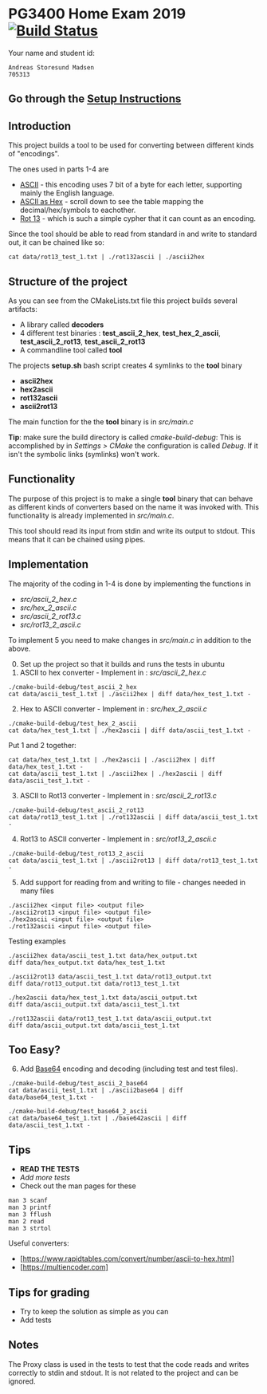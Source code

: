 # PG3400 Home Exam 2019 [![Build Status](https://travis-ci.com/Westerdals/pg3400-home-exam-asmadsen.svg?token=CtziNfWQqQxtrfWutyqx&branch=master)](https://travis-ci.com/Westerdals/pg3400-home-exam-asmadsen)

Your name and student id:
~~~~
Andreas Storesund Madsen
705313
~~~~

## Go through the [Setup Instructions](SETUP.md)

## Introduction

This project builds a tool to be used for converting between different 
kinds of "encodings".

The ones used in parts 1-4 are

* [ASCII](https://en.wikipedia.org/wiki/ASCII) - this encoding uses 7 bit 
of a byte for each letter, supporting mainly the English language.
* [ASCII as Hex](https://www.rapidtables.com/convert/number/hex-to-ascii.html) - 
scroll down to see the table mapping the decimal/hex/symbols to eachother.
* [Rot 13](https://en.wikipedia.org/wiki/ROT13) - which is such a simple
cypher that it can count as an encoding.
 
Since the tool should be able to read from standard in and write to
standard out, it can be chained like so:

~~~~
cat data/rot13_test_1.txt | ./rot132ascii | ./ascii2hex
~~~~

## Structure of the project

As you can see from the CMakeLists.txt file this project builds several artifacts:

* A library called **decoders**
* 4 different test binaries : **test_ascii_2_hex**, **test_hex_2_ascii**, **test_ascii_2_rot13**, **test_ascii_2_rot13**
* A commandline tool called **tool**

The projects **setup.sh** bash script creates 4 symlinks to the **tool** binary

* **ascii2hex**
* **hex2ascii**
* **rot132ascii**
* **ascii2rot13**

The main function for the the **tool** binary is in *src/main.c*

**Tip**: make sure the build directory is called *cmake-build-debug*: 
This is accomplished by in *Settings > CMake* the configuration is 
called *Debug*. If it isn't the symbolic links (symlinks) won't work.

## Functionality

The purpose of this project is to make a single **tool** binary that can
behave as different kinds of converters based on the name it was invoked
with. This functionality is already implemented in *src/main.c*.

This tool should read its input from stdin and write its output to stdout.
This means that it can be chained using pipes.

## Implementation

The majority of the coding in 1-4 is done by implementing the functions in
* *src/ascii_2_hex.c*
* *src/hex_2_ascii.c*
* *src/ascii_2_rot13.c*
* *src/rot13_2_ascii.c*

To implement 5 you need to make changes in *src/main.c* in addition to the above.

0. Set up the project so that it builds and runs the tests in ubuntu
1. ASCII to hex converter - Implement in : *src/ascii_2_hex.c*
~~~~
./cmake-build-debug/test_ascii_2_hex
cat data/ascii_test_1.txt | ./ascii2hex | diff data/hex_test_1.txt -
~~~~
2. Hex to ASCII converter - Implement in : *src/hex_2_ascii.c*
~~~~
./cmake-build-debug/test_hex_2_ascii
cat data/hex_test_1.txt | ./hex2ascii | diff data/ascii_test_1.txt -
~~~~
Put 1 and 2 together:
~~~~
cat data/hex_test_1.txt | ./hex2ascii | ./ascii2hex | diff data/hex_test_1.txt -
cat data/ascii_test_1.txt | ./ascii2hex | ./hex2ascii | diff data/ascii_test_1.txt -
~~~~
3. ASCII to Rot13 converter - Implement in : *src/ascii_2_rot13.c*
~~~~
./cmake-build-debug/test_ascii_2_rot13
cat data/rot13_test_1.txt | ./rot132ascii | diff data/ascii_test_1.txt -
~~~~
4. Rot13 to ASCII converter - Implement in : *src/rot13_2_ascii.c*
~~~~
./cmake-build-debug/test_rot13_2_ascii 
cat data/ascii_test_1.txt | ./ascii2rot13 | diff data/rot13_test_1.txt -
~~~~
5. Add support for reading from and writing to file - changes needed in many files
~~~~
./ascii2hex <input file> <output file>
./ascii2rot13 <input file> <output file>
./hex2ascii <input file> <output file>
./rot132ascii <input file> <output file>
~~~~
Testing examples
~~~~
./ascii2hex data/ascii_test_1.txt data/hex_output.txt
diff data/hex_output.txt data/hex_test_1.txt
~~~~
~~~~
./ascii2rot13 data/ascii_test_1.txt data/rot13_output.txt
diff data/rot13_output.txt data/rot13_test_1.txt
~~~~
~~~~
./hex2ascii data/hex_test_1.txt data/ascii_output.txt
diff data/ascii_output.txt data/ascii_test_1.txt
~~~~
~~~~
./rot132ascii data/rot13_test_1.txt data/ascii_output.txt
diff data/ascii_output.txt data/ascii_test_1.txt
~~~~

## Too Easy?
6. Add [Base64](https://en.wikipedia.org/wiki/Base64) encoding and decoding (including test and test files).

~~~~
./cmake-build-debug/test_ascii_2_base64
cat data/ascii_test_1.txt | ./ascii2base64 | diff data/base64_test_1.txt -
~~~~

~~~~
./cmake-build-debug/test_base64_2_ascii
cat data/base64_test_1.txt | ./base642ascii | diff data/ascii_test_1.txt -
~~~~

## Tips
- __READ THE TESTS__
- *Add more tests*
- Check out the man pages for these
~~~~
man 3 scanf
man 3 printf
man 3 fflush
man 2 read
man 3 strtol
~~~~
Useful converters:
- [https://www.rapidtables.com/convert/number/ascii-to-hex.html]
- [https://multiencoder.com]

## Tips for grading
* Try to keep the solution as simple as you can
* Add tests

## Notes
The Proxy class is used in the tests to test that the code reads and writes correctly to stdin and stdout. It is not related to the project and can be ignored.
